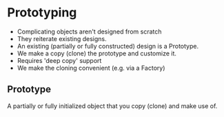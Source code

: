 # Prototyping

* Complicating objects aren't designed from scratch
 * They reiterate existing designs.
* An existing (partially or fully constructed) design is a Prototype.
* We make a copy (clone) the prototype and customize it.
 * Requires 'deep copy' support
* We make the cloning convenient (e.g. via a Factory)

## Prototype
<p>A partially or fully initialized object that you copy (clone) and make use of.</p>

